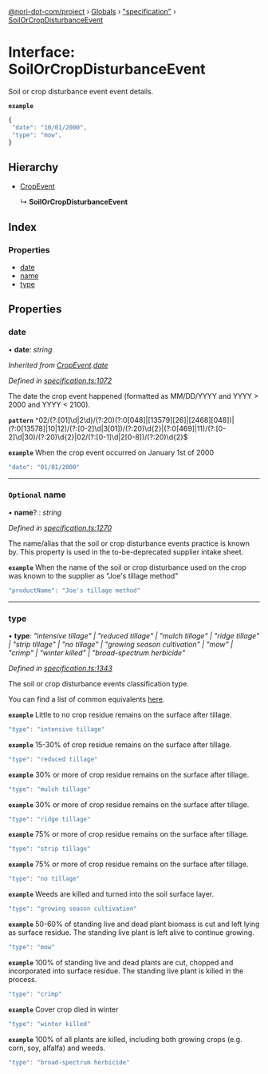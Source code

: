 [@nori-dot-com/project](../README.md) › [Globals](../globals.md) › ["specification"](../modules/_specification_.md) › [SoilOrCropDisturbanceEvent](_specification_.soilorcropdisturbanceevent.md)

# Interface: SoilOrCropDisturbanceEvent

Soil or crop disturbance event event details.

**`example`** 

```js
{
 "date": "10/01/2000",
 "type": "mow",
}
```

## Hierarchy

* [CropEvent](_specification_.cropevent.md)

  ↳ **SoilOrCropDisturbanceEvent**

## Index

### Properties

* [date](_specification_.soilorcropdisturbanceevent.md#date)
* [name](_specification_.soilorcropdisturbanceevent.md#optional-name)
* [type](_specification_.soilorcropdisturbanceevent.md#type)

## Properties

###  date

• **date**: *string*

*Inherited from [CropEvent](_specification_.cropevent.md).[date](_specification_.cropevent.md#date)*

*Defined in [specification.ts:1072](https://github.com/nori-dot-eco/nori-dot-com/blob/6c136ab/packages/project/src/specification.ts#L1072)*

The date the crop event happened (formatted as MM/DD/YYYY and YYYY > 2000 and YYYY < 2100).

**`pattern`** ^02\/(?:[01]\d|2\d)\/(?:20)(?:0[048]|[13579][26]|[2468][048])|(?:0[13578]|10|12)\/(?:[0-2]\d|3[01])\/(?:20)\d{2}|(?:0[469]|11)\/(?:[0-2]\d|30)\/(?:20)\d{2}|02\/(?:[0-1]\d|2[0-8])\/(?:20)\d{2}$

**`example`** <caption>When the crop event occurred on January 1st of 2000</caption>

```js
"date": "01/01/2000"
```

___

### `Optional` name

• **name**? : *string*

*Defined in [specification.ts:1270](https://github.com/nori-dot-eco/nori-dot-com/blob/6c136ab/packages/project/src/specification.ts#L1270)*

The name/alias that the soil or crop disturbance events practice is known by. This property is used in the to-be-deprecated supplier intake sheet.

**`example`** <caption>When the name of the soil or crop disturbance used on the crop was known to the supplier as "Joe's tillage method"</caption>

```js
"productName": "Joe's tillage method"
```

___

###  type

• **type**: *"intensive tillage" | "reduced tillage" | "mulch tillage" | "ridge tillage" | "strip tillage" | "no tillage" | "growing season cultivation" | "mow" | "crimp" | "winter killed" | "broad-spectrum herbicide"*

*Defined in [specification.ts:1343](https://github.com/nori-dot-eco/nori-dot-com/blob/6c136ab/packages/project/src/specification.ts#L1343)*

The soil or crop disturbance events classification type.

You can find a list of common equivalents [here](https://go.nori.com/inputs).

**`example`** <caption>Little to no crop residue remains on the surface after tillage.</caption>

```js
"type": "intensive tillage"
```

**`example`** <caption>15-30% of crop residue remains on the surface after tillage.</caption>

```js
"type": "reduced tillage"
```

**`example`** <caption>30% or more of crop residue remains on the surface after tillage.</caption>

```js
"type": "mulch tillage"
```

**`example`** <caption>30% or more of crop residue remains on the surface after tillage.</caption>

```js
"type": "ridge tillage"
```

**`example`** <caption>75% or more of crop residue remains on the surface after tillage.</caption>

```js
"type": "strip tillage"
```

**`example`** <caption>75% or more of crop residue remains on the surface after tillage.</caption>

```js
"type": "no tillage"
```

**`example`** <caption>Weeds are killed and turned into the soil surface layer.</caption>

```js
"type": "growing season cultivation"
```

**`example`** <caption>50-60% of standing live and dead plant biomass is cut and left lying as surface residue. The standing live plant is left alive to continue growing.</caption>

```js
"type": "mow"
```

**`example`** <caption>100% of standing live and dead plants are cut, chopped and incorporated into surface residue. The standing live plant is killed in the process.</caption>

```js
"type": "crimp"
```

**`example`** <caption>Cover crop died in winter</caption>

```js
"type": "winter killed"
```

**`example`** <caption>100% of all plants are killed, including both growing crops (e.g. corn, soy, alfalfa) and weeds.</caption>

```js
"type": "broad-spectrum herbicide"
```
